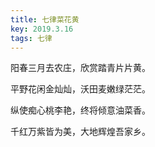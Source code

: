 ```yaml
---
title: 七律菜花黄
key: 2019.3.16
tags: 七律
---
```


阳春三月去农庄，欣赏踏青片片黄。

平野花闲金灿灿，沃田麦嫩绿茫茫。

纵使痴心桃李艳，终将倾意油菜香。

千红万紫皆为美，大地辉煌吾家乡。

</br>

